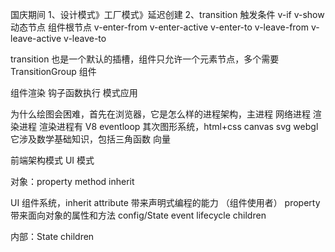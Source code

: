 国庆期间
1、设计模式》工厂模式》延迟创建
2、transition 触发条件 v-if v-show 动态节点 组件根节点
v-enter-from v-enter-active v-enter-to
v-leave-from v-leave-active v-leave-to

transition 也是一个默认的插槽，组件只允许一个元素节点，多个需要 TransitionGroup 组件

组件渲染 钩子函数执行 模式应用

为什么绘图会困难，首先在浏览器，它是怎么样的进程架构，主进程 网络进程 渲染进程
渲染进程有 V8 eventloop
其次图形系统，html+css canvas svg webgl
它涉及数学基础知识，包括三角函数 向量

前端架构模式 UI 模式

对象：property method inherit

UI 组件系统，inherit attribute 带来声明式编程的能力 （组件使用者）
property 带来面向对象的属性和方法
config/State event lifecycle children

内部：State children
